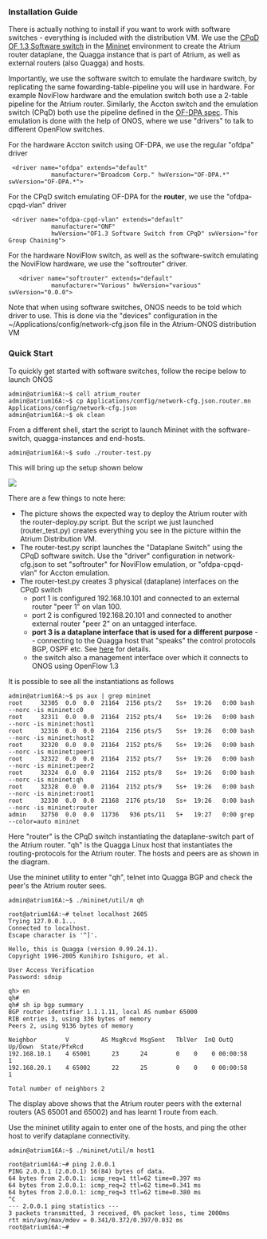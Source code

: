 ### Installation Guide

There is actually nothing to install if you want to work with software switches - everything is included with the distribution VM. We use the [CPqD OF 1.3 Software switch](https://github.com/CPqD/ofsoftswitch13) in the [Mininet](http://mininet.org/) environment to create the Atrium router dataplane, the Quagga instance that is part of Atrium, as well as external routers (also Quagga) and hosts.

Importantly, we use the software switch to emulate the hardware switch, by replicating the same fowarding-table-pipeline  you will use in hardware. For example NoviFlow hardware and the emulation switch both use a 2-table pipeline for the Atrium router. Similarly, the Accton switch and the emulation switch (CPqD) both use the pipeline defined in the [OF-DPA spec](https://github.com/Broadcom-Switch/of-dpa/tree/master/OF-DPA-2.0). This emulation is done with the help of ONOS, where we use "drivers" to talk to different OpenFlow switches.

For the hardware Accton switch using OF-DPA, we use the regular "ofdpa" driver

     <driver name="ofdpa" extends="default"
                manufacturer="Broadcom Corp." hwVersion="OF-DPA.*" swVersion="OF-DPA.*">

For the CPqD switch emulating OF-DPA for the **router**, we use the "ofdpa-cpqd-vlan" driver

     <driver name="ofdpa-cpqd-vlan" extends="default"
                manufacturer="ONF"
                hwVersion="OF1.3 Software Switch from CPqD" swVersion="for Group Chaining">
      
For the hardware NoviFlow switch, as well as the software-switch emulating the NoviFlow hardware, we use the "softrouter" driver.

       <driver name="softrouter" extends="default"
                manufacturer="Various" hwVersion="various" swVersion="0.0.0">


  
Note that when using software switches, ONOS needs to be told which driver to use. This is done via the "devices" configuration in the ~/Applications/config/network-cfg.json file in the Atrium-ONOS distribution VM

### Quick Start

To quickly get started with software switches, follow the recipe below to launch ONOS

    admin@atrium16A:~$ cell atrium_router
    admin@atrium16A:~$ cp Applications/config/network-cfg.json.router.mn Applications/config/network-cfg.json
    admin@atrium16A:~$ ok clean

From a different shell, start the script to launch Mininet with the software-switch, quagga-instances and end-hosts. 


    admin@atrium16A:~$ sudo ./router-test.py

This will bring up the setup shown below

![](https://github.com/onfsdn/atrium-docs/blob/master/16A/ONOS/pics/topoR.png)

There are a few things to note here:
* The picture shows the expected way to deploy the Atrium router with the router-deploy.py script. But the script we just launched (router_test.py) creates everything you see in the picture within the Atrium  Distribution VM.
* The router-test.py script launches the "Dataplane Switch" using the CPqD software switch. Use the "driver" configuration in network-cfg.json to set "softrouter" for NoviFlow emulation, or "ofdpa-cpqd-vlan" for Accton emulation.
* The router-test.py creates 3 physical (dataplane) interfaces on the CPqD switch
    * port 1 is configured 192.168.10.101 and connected to an external router "peer 1" on vlan 100.
    * port 2 is configured 192.168.20.101 and connected to another external router "peer 2" on an untagged interface.
    * **port 3 is a dataplane interface that is used for a different purpose** -- connecting to the Quagga host that "speaks" the control protocols BGP, OSPF etc. See [here](https://github.com/onfsdn/atrium-docs/wiki/Hardware-Install-ONOS-Router-16A#special-requirements-for-hardware-switches) for details.
    * the switch also a management interface over which it connects to ONOS using OpenFlow 1.3

It is possible to see all the instantiations as follows

    admin@atrium16A:~$ ps aux | grep mininet
    root     32305  0.0  0.0  21164  2156 pts/2    Ss+  19:26   0:00 bash --norc -is mininet:c0
    root     32311  0.0  0.0  21164  2152 pts/4    Ss+  19:26   0:00 bash --norc -is mininet:host1
    root     32316  0.0  0.0  21164  2156 pts/5    Ss+  19:26   0:00 bash --norc -is mininet:host2
    root     32320  0.0  0.0  21164  2152 pts/6    Ss+  19:26   0:00 bash --norc -is mininet:peer1
    root     32322  0.0  0.0  21164  2152 pts/7    Ss+  19:26   0:00 bash --norc -is mininet:peer2
    root     32324  0.0  0.0  21164  2152 pts/8    Ss+  19:26   0:00 bash --norc -is mininet:qh
    root     32328  0.0  0.0  21164  2152 pts/9    Ss+  19:26   0:00 bash --norc -is mininet:root1
    root     32330  0.0  0.0  21168  2176 pts/10   Ss+  19:26   0:00 bash --norc -is mininet:router
    admin    32750  0.0  0.0  11736   936 pts/11   S+   19:27   0:00 grep --color=auto mininet

Here "router" is the CPqD switch instantiating the dataplane-switch part of the Atrium router. "qh" is the Quagga Linux host that instantiates the routing-protocols for the Atrium router. The hosts and peers are as shown in the diagram.

Use the mininet utility to enter "qh", telnet into Quagga BGP and check the peer's the Atrium router sees.

    admin@atrium16A:~$ ./mininet/util/m qh
    
    root@atrium16A:~# telnet localhost 2605
    Trying 127.0.0.1...
    Connected to localhost.
    Escape character is '^]'.
    
    Hello, this is Quagga (version 0.99.24.1).
    Copyright 1996-2005 Kunihiro Ishiguro, et al.

    User Access Verification
    Password: sdnip 

    qh> en
    qh# 
    qh# sh ip bgp summary 
    BGP router identifier 1.1.1.11, local AS number 65000
    RIB entries 3, using 336 bytes of memory
    Peers 2, using 9136 bytes of memory

    Neighbor        V         AS MsgRcvd MsgSent   TblVer  InQ OutQ Up/Down  State/PfxRcd
    192.168.10.1    4 65001      23      24        0    0    0 00:00:58        1
    192.168.20.1    4 65002      22      25        0    0    0 00:00:58        1

    Total number of neighbors 2

The display above shows that the Atrium router peers with the external routers (AS 65001 and 65002) and has learnt 1  route from each. 

Use the mininet utility again to enter one of the hosts, and ping the other host to verify dataplane connectivity.

    admin@atrium16A:~$ ./mininet/util/m host1

    root@atrium16A:~# ping 2.0.0.1
    PING 2.0.0.1 (2.0.0.1) 56(84) bytes of data.
    64 bytes from 2.0.0.1: icmp_req=1 ttl=62 time=0.397 ms
    64 bytes from 2.0.0.1: icmp_req=2 ttl=62 time=0.341 ms
    64 bytes from 2.0.0.1: icmp_req=3 ttl=62 time=0.380 ms
    ^C
    --- 2.0.0.1 ping statistics ---
    3 packets transmitted, 3 received, 0% packet loss, time 2000ms
    rtt min/avg/max/mdev = 0.341/0.372/0.397/0.032 ms
    root@atrium16A:~# 

